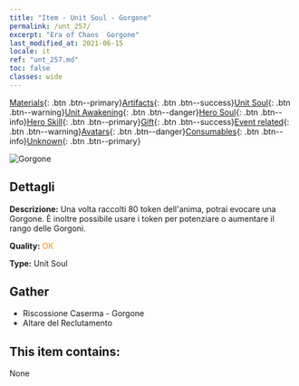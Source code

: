 ```yaml
---
title: "Item - Unit Soul - Gorgone"
permalink: /unt_257/
excerpt: "Era of Chaos  Gorgone"
last_modified_at: 2021-06-15
locale: it
ref: "unt_257.md"
toc: false
classes: wide
---
```

 [Materials](/ItemsIT/){: .btn .btn--primary}[Artifacts](/ItemsIT/Artifacts/){: .btn .btn--success}[Unit Soul](/ItemsIT/UnitSoul/){: .btn .btn--warning}[Unit Awakening](/ItemsIT/UnitAwakening/){: .btn .btn--danger}[Hero Soul](/ItemsIT/HeroSoul/){: .btn .btn--info}[Hero Skill](/ItemsIT/HeroSkill/){: .btn .btn--primary}[Gift](/ItemsIT/Gift/){: .btn .btn--success}[Event related](/ItemsIT/Events/){: .btn .btn--warning}[Avatars](/ItemsIT/Avatars/){: .btn .btn--danger}[Consumables](/ItemsIT/Consumables/){: .btn .btn--info}[Unknown](/ItemsIT/Unknown/){: .btn .btn--primary}

 ![Gorgone](/images/u/ti_manniu.jpg)

## Dettagli
 **Descrizione:** Una volta raccolti 80 token dell'anima, potrai evocare una Gorgone. È inoltre possibile usare i token per potenziare o aumentare il rango delle Gorgoni.

 **Quality:** <span style="color: #FF8C00">OK</span>

 **Type:** Unit Soul

## Gather

*    Riscossione Caserma - Gorgone 
*    Altare del Reclutamento 

## This item contains:

  None

